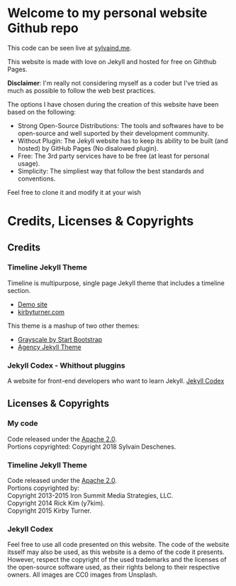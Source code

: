 # Welcome to my personal website Github repo
  
This code can be seen live at [sylvaind.me](https://sylvaind.me).  
  
This website is made with love on Jekyll and hosted for free on Gihthub Pages.  
  
**Disclaimer**: I'm really not considering myself as a coder but I've tried as much as possible to follow the web best practices.  
  
The options I have chosen during the creation of this website have been based on the following:  
  
 - Strong Open-Source Distributions: The tools and softwares have to be open-source and well suported by their development community.  
 - Without Plugin: The Jekyll website has to keep its ability to be built (and hosted) by GitHub Pages (No disalowed plugin).  
 - Free: The 3rd party services have to be free (at least for personal usage).  
 - Simplicity: The simpliest way that follow the best standards and conventions.  
  
Feel free to clone it and modify it at your wish  
  
# Credits, Licenses & Copyrights

## Credits

### Timeline Jekyll Theme

Timeline is multipurpose, single page Jekyll theme that includes a timeline section. 

- [Demo site](http://kirbyt.github.io/timeline-jekyll-theme)
- [kirbyturner.com](http://www.kirbyturner.com)

This theme is a mashup of two other themes:  
- [Grayscale by Start Bootstrap](https://jeromelachaud.github.io/grayscale-theme/)
- [Agency Jekyll Theme](https://y7kim.github.io/agency-jekyll-theme/)  
  
### Jekyll Codex - Whithout pluggins

A website for front-end developers who want to learn Jekyll. [Jekyll Codex](https://jekyllcodex.org)

## Licenses & Copyrights

### My code
Code released under the [Apache 2.0](https://github.com/sylvaindeschenes/sylvaindeschenes.github.io/LICENSE).  
Portions copyrighted: Copyright 2018 Sylvain Deschenes.  

### Timeline Jekyll Theme
Code released under the [Apache 2.0](https://github.com/kirbyt/timeline-jekyll-theme/blob/master/LICENSE).  
Portions copyrighted by:  
Copyright 2013-2015 Iron Summit Media Strategies, LLC.  
Copyright 2014 Rick Kim (y7kim).  
Copyright 2015 Kirby Turner.

  
### Jekyll Codex  
Feel free to use all code presented on this website. The code of the website itsself may also be used, as this website is a demo of the code it presents. However, respect the copyright of the used trademarks and the licenses of the open-source software used, as their rights belong to their respective owners. All images are CC0 images from Unsplash.